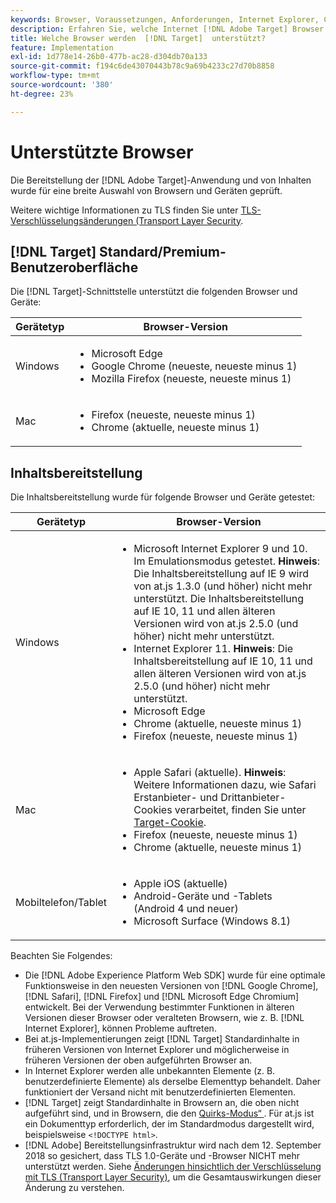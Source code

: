 ```yaml
---
keywords: Browser, Voraussetzungen, Anforderungen, Internet Explorer, Chrome, Firefox, Safari, Android, Oberfläche, Browser0
description: Erfahren Sie, welche Internet [!DNL Adobe Target] Browser die Benutzeroberfläche und die Bereitstellung von Inhalten unterstützen.
title: Welche Browser werden  [!DNL Target]  unterstützt?
feature: Implementation
exl-id: 1d778e14-26b0-477b-ac28-d304db70a133
source-git-commit: f194c6de43070443b78c9a69b4233c27d70b8858
workflow-type: tm+mt
source-wordcount: '380'
ht-degree: 23%

---
```


# Unterstützte Browser

Die Bereitstellung der [!DNL Adobe Target]-Anwendung und von Inhalten wurde für eine breite Auswahl von Browsern und Geräten geprüft.

Weitere wichtige Informationen zu TLS finden Sie unter [TLS-Verschlüsselungsänderungen (Transport Layer Security](tls-transport-layer-security-encryption.md).

## [!DNL Target] Standard/Premium-Benutzeroberfläche

Die [!DNL Target]-Schnittstelle unterstützt die folgenden Browser und Geräte:

| Gerätetyp | Browser-Version |
|--- |--- |
| Windows | <ul><li>Microsoft Edge</li><li>Google Chrome (neueste, neueste minus 1)</li><li>Mozilla Firefox (neueste, neueste minus 1)</li></ul> |
| Mac | <ul><li>Firefox (neueste, neueste minus 1)</li><li>Chrome (aktuelle, neueste minus 1)</li></ul> |

## Inhaltsbereitstellung

Die Inhaltsbereitstellung wurde für folgende Browser und Geräte getestet:

| Gerätetyp | Browser-Version |
|--- |--- |
| Windows | <ul><li>Microsoft Internet Explorer 9 und 10. Im Emulationsmodus getestet. **Hinweis**: Die Inhaltsbereitstellung auf IE 9 wird von at.js 1.3.0 (und höher) nicht mehr unterstützt. Die Inhaltsbereitstellung auf IE 10, 11 und allen älteren Versionen wird von at.js 2.5.0 (und höher) nicht mehr unterstützt.</li><li>Internet Explorer 11. **Hinweis**: Die Inhaltsbereitstellung auf IE 10, 11 und allen älteren Versionen wird von at.js 2.5.0 (und höher) nicht mehr unterstützt.</li><li>Microsoft Edge</li><li>Chrome (aktuelle, neueste minus 1)</li><li>Firefox (neueste, neueste minus 1)</li></ul> |
| Mac | <ul><li>Apple Safari (aktuelle). **Hinweis**: Weitere Informationen dazu, wie Safari Erstanbieter- und Drittanbieter-Cookies verarbeitet, finden Sie unter [Target-Cookie](../implement/client-side/atjs/atjs-cookies.md).</li><li>Firefox (neueste, neueste minus 1)</li><li>Chrome (aktuelle, neueste minus 1)</li></ul> |
| Mobiltelefon/Tablet | <ul><li>Apple iOS (aktuelle)</li><li>Android-Geräte und -Tablets (Android 4 und neuer)</li><li>Microsoft Surface (Windows 8.1)</li></ul> |

Beachten Sie Folgendes:

* Die [!DNL Adobe Experience Platform Web SDK] wurde für eine optimale Funktionsweise in den neuesten Versionen von [!DNL Google Chrome], [!DNL Safari], [!DNL Firefox] und [!DNL Microsoft Edge Chromium] entwickelt. Bei der Verwendung bestimmter Funktionen in älteren Versionen dieser Browser oder veralteten Browsern, wie z. B. [!DNL Internet Explorer], können Probleme auftreten.
* Bei at.js-Implementierungen zeigt [!DNL Target] Standardinhalte in früheren Versionen von Internet Explorer und möglicherweise in früheren Versionen der oben aufgeführten Browser an.
* In Internet Explorer werden alle unbekannten Elemente (z. B. benutzerdefinierte Elemente) als derselbe Elementtyp behandelt. Daher funktioniert der Versand nicht mit benutzerdefinierten Elementen.
* [!DNL Target] zeigt Standardinhalte in Browsern an, die oben nicht aufgeführt sind, und in Browsern, die den [Quirks-Modus“ ](https://en.wikipedia.org/wiki/Quirks_mode). Für at.js ist ein Dokumenttyp erforderlich, der im Standardmodus dargestellt wird, beispielsweise `<!DOCTYPE html>`.
* [!DNL Adobe] Bereitstellungsinfrastruktur wird nach dem 12. September 2018 so gesichert, dass TLS 1.0-Geräte und -Browser NICHT mehr unterstützt werden. Siehe [Änderungen hinsichtlich der Verschlüsselung mit TLS (Transport Layer Security)](../before-implement/tls-transport-layer-security-encryption.md), um die Gesamtauswirkungen dieser Änderung zu verstehen.

